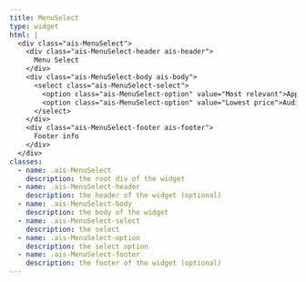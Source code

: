 ```yaml
---
title: MenuSelect
type: widget
html: |
  <div class="ais-MenuSelect">
    <div class="ais-MenuSelect-header ais-header">
      Menu Select
    </div>
    <div class="ais-MenuSelect-body ais-body">
      <select class="ais-MenuSelect-select">
        <option class="ais-MenuSelect-option" value="Most relevant">Appliances (4306)</option>
        <option class="ais-MenuSelect-option" value="Lowest price">Audio (1570)</option>
      </select>
    </div>
    <div class="ais-MenuSelect-footer ais-footer">
      Footer info
    </div>
  </div>
classes:
  - name: .ais-MenuSelect
    description: the root div of the widget
  - name: .ais-MenuSelect-header
    description: the header of the widget (optional)
  - name: .ais-MenuSelect-body
    description: the body of the widget
  - name: .ais-MenuSelect-select
    description: the select
  - name: .ais-MenuSelect-option
    description: the select option
  - name: .ais-MenuSelect-footer
    description: the footer of the widget (optional)
---
```

